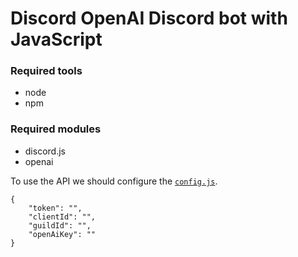 # Discord OpenAI Discord bot with JavaScript

### Required tools
- node
- npm

### Required modules
- discord.js
- openai

To use the API we should configure the [`config.js`](https://github.com/yutsunoki/Discord_Ai_Chat_Bot_With_JS/blob/main/config.json?plain=1#L2-L5).
```
{
    "token": "",
    "clientId": "",
    "guildId": "",
    "openAiKey": ""
}
```
